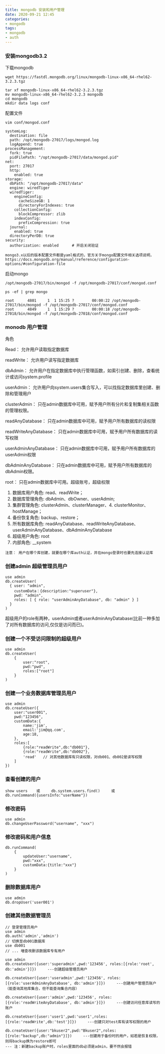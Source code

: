 ```yaml
---
title: mongodb 安装和用户管理
date: 2020-09-21 12:45
categories:
- mongodb
tags:
- mongodb
- auth
---
```



### 安装mongodb3.2

下载mongodb

```
wget https://fastdl.mongodb.org/linux/mongodb-linux-x86_64-rhel62-3.2.3.tgz
```

```
tar xf mongodb-linux-x86_64-rhel62-3.2.3.tgz
mv mongodb-linux-x86_64-rhel62-3.2.3 mongodb
cd mongodb
mkdir data logs conf
```



配置文件

```
vim conf/mongod.conf

systemLog:
  destination: file
  path: /opt/mongodb-27017/logs/mongod.log
  logAppend: true
processManagement:
  fork: true
  pidFilePath: "/opt/mongodb-27017/data/mongod.pid"
net:
  port: 27017
  http:
    enabled: true
storage:
  dbPath: "/opt/mongodb-27017/data"
  engine: wiredTiger
  wiredTiger:
    engineConfig:
      cacheSizeGB: 1
      directoryForIndexes: true
    collectionConfig:
      blockCompressor: zlib
    indexConfig:
      prefixCompression: true
  journal:
    enabled: true
  directoryPerDB: true
security:
  authorization: enabled      # 开启关闭验证
```

`mongo3.x以后的版本配置文件都是yaml格式的，官方关于mongo配置文件相关选项说明，https://docs.mongodb.org/manual/reference/configuration-options/#configuration-file`



启动mongo

```
/opt/mongodb-27017/bin/mongod -f /opt/mongodb-27017/conf/mongod.conf
```



```
ps -ef | grep mongo

root      4801     1  1 15:25 ?        00:00:22 /opt/mongodb-27017/bin/mongod -f /opt/mongodb-27017/conf/mongod.conf
root      4849     1  1 15:29 ?        00:00:18 /opt/mongodb-27018/bin/mongod -f /opt/mongodb-27018/conf/mongod.conf
```





### monodb 用户管理



角色

Read：    允许用户读取指定数据库

readWrite：   允许用户读写指定数据库

dbAdmin：    允许用户在指定数据库中执行管理函数，如索引创建、删除，查看统计或访问system.profile

userAdmin：  允许用户向system.users集合写入，可以找指定数据库里创建、删除和管理用户

clusterAdmin：  只在admin数据库中可用，赋予用户所有分片和复制集相关函数的管理权限。

readAnyDatabase：   只在admin数据库中可用，赋予用户所有数据库的读权限

readWriteAnyDatabase：   只在admin数据库中可用，赋予用户所有数据库的读写权限

userAdminAnyDatabase：   只在admin数据库中可用，赋予用户所有数据库的userAdmin权限

dbAdminAnyDatabase：   只在admin数据库中可用，赋予用户所有数据库的dbAdmin权限。

root：   只在admin数据库中可用。超级账号，超级权限

  1. 数据库用户角色:    read、readWrite；
  2. 数据库管理角色:    dbAdmin、dbOwner、userAdmin;
  3. 集群管理角色:      clusterAdmin、clusterManager、4. clusterMonitor、hostManage；
  4. 备份恢复角色:      backup、restore；
  5. 所有数据库角色:      readAnyDatabase、readWriteAnyDatabase、userAdminAnyDatabase、dbAdminAnyDatabase
  6. 超级用户角色:      root
  7. 内部角色:   __system



`注意： 用户在哪个库创建，就要在哪个库auth认证，并在mongo登录时也要先连接认证库`



### 创建admin 超级管理员用户

```
use admin
db.createUser(
  { user: "admin",  
    customData：{description:"superuser"},
    pwd: "admin",  
    roles: [ { role: "userAdminAnyDatabase", db: "admin" } ]  
  }  
) 
```

超级用户的role有两种，userAdmin或者userAdminAnyDatabase(比前一种多加了对所有数据库的访问,仅仅是访问而已)。



### 创建一个不受访问限制的超级用户

```
use admin
db.createUser(
    {
        user:"root",
        pwd:"pwd",
        roles:["root"]
    }
)
```

### 创建一个业务数据库管理员用户

```
use admin
db.createUser({
    user:"user001",
    pwd:"123456",
    customData:{
        name:'jim',
        email:'jim@qq.com',
        age:18,
    },
    roles:[
        {role:"readWrite",db:"db001"},
        {role:"readWrite",db:"db002"},
        'read'   // 对其他数据库有只读权限，对db001、db002是读写权限
    ]
})
```

### 查看创建的用户

```
show users    或     db.system.users.find()     或    db.runCommand({usersInfo:"userName"})
```

### 修改密码

```
use admin
db.changeUserPassword("username", "xxx")
```

### 修改密码和用户信息

```
db.runCommand(
    {
        updateUser:"username",
        pwd:"xxx",
        customData:{title:"xxx"}
    }
)
```

### 删除数据库用户

```
use admin
db.dropUser('user001')
```

### 创建其他数据管理员

```
// 登录管理员用户
use admin
db.auth('admin','admin')
// 切换至db001数据库
use db001
// ... 増查改删该数据库专有用户
```

```
use admin
db.createUser({user:'superadmin',pwd:'123456', roles:[{role:'root', db:'admin'}]})     ---创建超级管理员用户
 
db.createUser({user:'useradmin',pwd:'123456', roles:[{role:'userAdminAnyDatabase', db:'admin'}]})     ---创建用户管理员账户（能查询其他库集合，但不能查询集合内容）
 
db.createUser({user:'admin',pwd:'123456', roles:[{role:'readWriteAnyDatabase', db:'admin'}]})     ---创建访问任意库读写的账户
 
db.createUser({user:'user1',pwd:'user1',roles:[{role:'readWrite',db:'test'}]})     ---创建只对test库有读写权限的用户
 
db.createUser({user:"bkuser2",pwd:"Bkuser2",roles:[{role:"backup",db:"admin"}]})     ---创建用于备份时的用户，如若是恢复权限，则将backup换为restore即可
--- 注：新建backup账户时，roles里面的db必须是admin，要不然会报错
```




